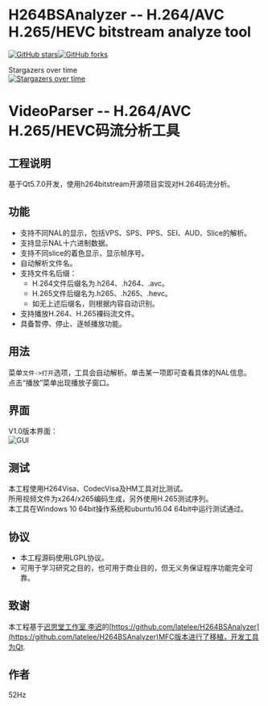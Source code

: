 # H264BSAnalyzer -- H.264/AVC H.265/HEVC bitstream analyze tool

[![GitHub stars](https://img.shields.io/github/stars/mayunxi/VideoParser_QT.svg)](https://github.com/mayunxi/VideoParser_QT)[![GitHub forks](https://img.shields.io/github/forks/mayunxi/VideoParser_QT.svg)](https://github.com/mayunxi/VideoParser_QT)

Stargazers over time  
[![Stargazers over time](https://starcharts.herokuapp.com/mayunxi/VideoParser_QT.svg)](https://starcharts.herokuapp.com/mayunxi/VideoParser_QT)




# VideoParser -- H.264/AVC H.265/HEVC码流分析工具

## 工程说明
基于Qt5.7.0开发，使用h264bitstream开源项目实现对H.264码流分析。<br>

## 功能
* 支持不同NAL的显示，包括VPS、SPS、PPS、SEI、AUD、Slice的解析。
* 支持显示NAL十六进制数据。
* 支持不同slice的着色显示，显示帧序号。
* 自动解析文件名。
* 支持文件名后缀：
    * H.264文件后缀名为.h264、.h264、.avc。
    * H.265文件后缀名为.h265、.h265、.hevc。
    * 如无上述后缀名，则根据内容自动识别。
* 支持播放H.264、H.265裸码流文件。
* 具备暂停、停止、逐帧播放功能。

## 用法
菜单`文件->打开`选项，工具会自动解析。单击某一项即可查看具体的NAL信息。<br>
点击“播放”菜单出现播放子窗口。

## 界面
V1.0版本界面：<br>
![GUI](https://github.com/latelee/H264BSAnalyzer/blob/master/screenshots/v1.2.png)


## 测试
本工程使用H264Visa、CodecVisa及HM工具对比测试。<br>
所用视频文件为x264/x265编码生成，另外使用H.265测试序列。<br>
本工具在Windows 10 64bit操作系统和ubuntu16.04 64bit中运行测试通过。<br>


## 协议

* 本工程源码使用LGPL协议。
* 可用于学习研究之目的，也可用于商业目的，但无义务保证程序功能完全可靠。

## 致谢
本工程基于[迟思堂工作室 李迟](http://www.latelee.org)的[https://github.com/latelee/H264BSAnalyzer](https://github.com/latelee/H264BSAnalyzer)MFC版本进行了移植，开发工具为Qt.

## 作者
52Hz